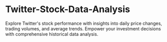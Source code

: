 # Twitter-Stock-Data-Analysis
Explore Twitter's stock performance with insights into daily price changes, trading volumes, and average trends. Empower your investment decisions with comprehensive historical data analysis.
